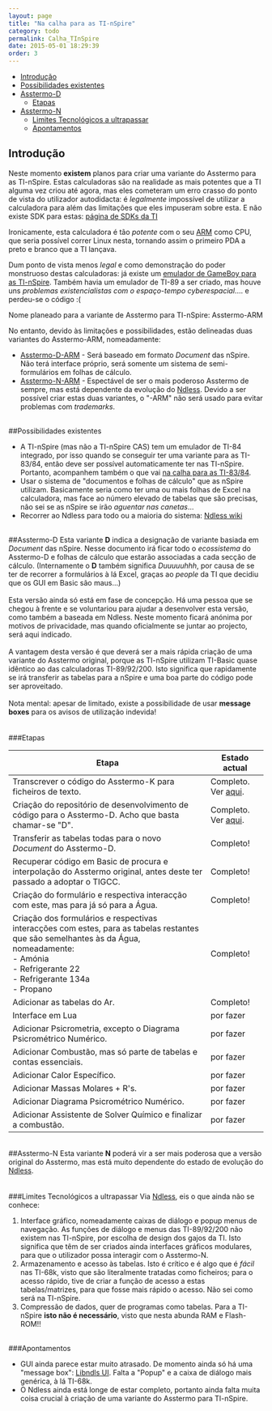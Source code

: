 ```yaml
---
layout: page
title: "Na calha para as TI-nSpire"
category: todo
permalink: Calha_TInSpire
date: 2015-05-01 18:29:39
order: 3
---
```


  * [Introdução](#introdução)
  * [Possibilidades existentes](#possibilidades-existentes)
  * [Asstermo-D](#asstermo-d)
    * [Etapas](#etapas)
  * [Asstermo-N](#asstermo-n)
    * [Limites Tecnológicos a ultrapassar](#limites-tecnológicos-a-ultrapassar)
    * [Apontamentos](#apontamentos)

## Introdução

Neste momento **existem** planos para criar uma variante do Asstermo para as TI-nSpire. Estas calculadoras são na realidade as mais potentes que a TI alguma vez criou até agora, mas eles cometeram um erro crasso do ponto de vista do utilizador autodidacta: é _legalmente_ impossível de utilizar a calculadora para além das limitações que eles impuseram sobre esta. E não existe SDK para estas: [página de SDKs da TI](http://education.ti.com/educationportal/sites/US/productCategory/us_sdk.html)

Ironicamente, esta calculadora é tão _potente_ com o seu [ARM](http://en.wikipedia.org/wiki/ARM_architecture) como CPU, que seria possível correr Linux nesta, tornando assim o primeiro PDA a preto e branco que a TI lançava.

Dum ponto de vista menos _legal_ e como demonstração do poder monstruoso destas calculadoras: já existe um [emulador de GameBoy para as TI-nSpire](http://omnimaga.org/index.php?topic=1301.0). Também havia um emulador de TI-89 a ser criado, mas houve uns _problemas existencialistas com o espaço-tempo cyberespacial_.... e perdeu-se o código :(

Nome planeado para a variante de Asstermo para TI-nSpire: Asstermo-ARM

No entanto, devido às limitações e possibilidades, estão delineadas duas variantes do Asstermo-ARM, nomeadamente:

  * [Asstermo-D-ARM](#Asstermo-D) - Será baseado em formato _Document_ das nSpire. Não terá interface próprio, será somente um sistema de semi-formulários em folhas de cálculo.
  * [Asstermo-N-ARM](#Asstermo-N) - Espectável de ser o mais poderoso Asstermo de sempre, mas está dependente da evolução do [Ndless](http://hackspire.unsads.com/wiki/index.php/Main_Page).
Devido a ser possível criar estas duas variantes, o "-ARM" não será usado para evitar problemas com _trademarks_.

<br>
##Possibilidades existentes
<ul><li>A TI-nSpire (mas não a TI-nSpire CAS) tem um emulador de TI-84 integrado, por isso quando se conseguir ter uma variante para as TI-83/84, então deve ser possível automaticamente ter nas TI-nSpire. Portanto, acompanhem também o que vai <a href='/Calha_TI83_84'>na calha para as TI-83/84</a>.<br>
</li><li>Usar o sistema de "documentos e folhas de cálculo" que as nSpire utilizam. Basicamente seria como ter uma ou mais folhas de Excel na calculadora, mas face ao número elevado de tabelas que são precisas, não sei se as nSpire se irão <i>aguentar nas canetas</i>...<br>
</li><li>Recorrer ao Ndless para todo ou a maioria do sistema: <a href='http://hackspire.unsads.com/wiki/index.php/Main_Page'>Ndless wiki</a></li></ul>

<br>
##Asstermo-D
Esta variante <b>D</b> indica a designação de variante basiada em <i>Document</i> das nSpire. Nesse documento irá ficar todo o <i>ecossistema</i> do Asstermo-D e folhas de cálculo que estarão associadas a cada secção de cálculo. (Internamente o <b>D</b> também significa <i>Duuuuuhhh</i>, por causa de se ter de recorrer a formulários à lá Excel, graças ao <i>people</i> da TI que decidiu que os GUI em Basic são maus...)<br>
<br>
Esta versão ainda só está em fase de concepção. Há uma pessoa que se chegou à frente e se voluntariou para ajudar a desenvolver esta versão, como também a baseada em Ndless. Neste momento ficará anónima por motivos de privacidade, mas quando oficialmente se juntar ao projecto, será aqui indicado.<br>
<br>
A vantagem desta versão é que deverá ser a mais rápida criação de uma variante do Asstermo original, porque as TI-nSpire utilizam TI-Basic quase idêntico ao das calculadoras TI-89/92/200. Isto significa que rapidamente se irá transferir as tabelas para a nSpire e uma boa parte do código pode ser aproveitado.<br>
<br>
Nota mental: apesar de limitado, existe a possibilidade de usar <b>message boxes</b> para os avisos de utilização indevida!<br>
<br>
<br>
###Etapas
<table><thead><th> <b>Etapa</b> </th><th> <b>Estado actual</b> </th></thead><tbody>
<tr><td> Transcrever o código do Asstermo-K para ficheiros de texto. </td><td> Completo. Ver <a href='https://github.com/asstermo/K/tree/master/codigo_em_texto_puro'>aqui</a>. </td></tr>
<tr><td> Criação do repositório de desenvolvimento de código para o Asstermo-D. Acho que basta chamar-se "D". </td><td> Completo. Ver <a href='https://github.com/asstermo/D/'>aqui</a>. </td></tr>
<tr><td> Transferir as tabelas todas para o novo <i>Document</i> do Asstermo-D. </td><td> Completo!            </td></tr>
<tr><td> Recuperar código em Basic de procura e interpolação do Asstermo original, antes deste ter passado a adoptar o TIGCC. </td><td> Completo!            </td></tr>
<tr><td> Criação do formulário e respectiva interacção com este, mas para já só para a Água. </td><td> Completo!            </td></tr>
<tr><td> Criação dos formulários e respectivas interacções com estes, para as tabelas restantes que são semelhantes às da Água, nomeadamente:<br>- Amónia<br>- Refrigerante 22<br>- Refrigerante 134a<br>- Propano </td><td> Completo!            </td></tr>
<tr><td> Adicionar as tabelas do Ar. </td><td> Completo!            </td></tr>
<tr><td> Interface em Lua </td><td> por fazer            </td></tr>
<tr><td> Adicionar Psicrometria, excepto o Diagrama Psicrométrico Numérico. </td><td> por fazer            </td></tr>
<tr><td> Adicionar Combustão, mas só parte de tabelas e contas essenciais. </td><td> por fazer            </td></tr>
<tr><td> Adicionar Calor Específico. </td><td> por fazer            </td></tr>
<tr><td> Adicionar Massas Molares + R's. </td><td> por fazer            </td></tr>
<tr><td> Adicionar Diagrama Psicrométrico Numérico. </td><td> por fazer            </td></tr>
<tr><td> Adicionar Assistente de Solver Químico e finalizar a combustão. </td><td> por fazer            </td></tr></tbody></table>

<br>
##Asstermo-N
Esta variante <b>N</b> poderá vir a ser mais poderosa que a versão original do Asstermo, mas está muito dependente do estado de evolução do <a href='http://hackspire.unsads.com/wiki/index.php/Main_Page'>Ndless</a>.<br>
<br>
<br>
###Limites Tecnológicos a ultrapassar
Via <a href='http://hackspire.unsads.com/wiki/index.php/Main_Page'>Ndless</a>, eis o que ainda não se conhece:<br>
<ol><li>Interface gráfico, nomeadamente caixas de diálogo e popup menus de navegação. As funções de diálogo e menus das TI-89/92/200 não existem nas TI-nSpire, por escolha de design dos gajos da TI. Isto significa que têm de ser criados ainda interfaces gráficos modulares, para que o utilizador possa interagir com o Asstermo-N.<br>
</li><li>Armazenamento e acesso às tabelas. Isto é crítico e é algo que é <i>fácil</i> nas TI-68k, visto que são literalmente tratadas como ficheiros; para o acesso rápido, tive de criar a função de acesso a estas tabelas/matrizes, para que fosse mais rápido o acesso. Não sei como será na TI-nSpire.<br>
</li><li>Compressão de dados, quer de programas como tabelas. Para a TI-nSpire <b>isto não é necessário</b>, visto que nesta abunda RAM e Flash-ROM!!</li></ol>

<br>
###Apontamentos
<ul><li>GUI ainda parece estar muito atrasado. De momento ainda só há uma "message box": <a href='http://hackspire.unsads.com/wiki/index.php/Libndls#UI'>Libndls UI</a>. Falta a "Popup" e a caixa de diálogo mais genérica, à lá TI-68k.<br>
</li><li>O Ndless ainda está longe de estar completo, portanto ainda falta muita coisa crucial à criação de uma variante do Asstermo para TI-nSpire.
